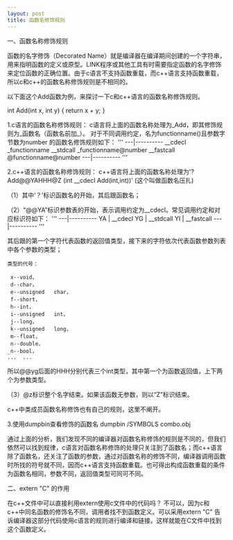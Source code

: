 ```yaml
---
layout: post
title: 函数名修饰规则
---
```


一、函数名称修饰规则

函数的名字修饰（Decorated Name）就是编译器在编译期间创建的一个字符串，用来指明函数的定义或原型。LINK程序或其他工具有时需要指定函数的名字修饰来定位函数的正确位置。由于c语言不支持函数重载，而c++语言支持函数重载，所以c和c++的函数名称修饰规则是不相同的。

以下面这个Add函数为例，来探讨一下c和c++语言的函数名称修饰规则。

int Add(int x, int y)
{
	return x + y;
}

1.c语言的函数名称修饰规则：
c语言将上面的函数名称处理为_Add，即其修饰规则为_函数名（函数名前加_）。
对于不同调用约定，名为functionname()且参数字节数为number 的函数名修饰规则如下：
'''
---|----------
__cdecl   _functionname
__stdcall _functionname@number 
__fastcall @functionname@number 
---|----------
'''

2.c++语言的函数名称修饰规则：
c++语言将上面的函数名称处理为'?Add@@YAHHH@Z (int __cdecl Add(int,int))' (这个叫做函数名压扎)  

（1）其中‘？’标识函数名的开始，其后跟函数名；

（2）“@@YA”标识参数表的开始，表示调用约定为__cdecl。常见调用约定和对应标识符如下：
'''
---|----------
YA |  __cdecl
YG |  __stdcall
YI |  __fastcall
---|----------
'''

其后跟的第一个字符代表函数的返回值类型，接下来的字符依次代表函数参数列表中各个参数的类型；

	类型的代号：

	 x--void，   
	 d--char，   
	 e--unsigned   char，   
	 f--short，   
	 h--int，   
	 i--unsigned   int，   
	 j--long，   
	 k--unsigned   long，   
	 m--float，   
	 n--double，   
	_n--bool，   
	...  ...

所以@@yg后面的HHH分别代表三个int类型，其中第一个为函数返回值，上下两个为参数类型。

（3）@z标识整个名字结束。如果该函数无参数，则以“Z”标识结束。

c++中类成员函数名称修饰也有自己的规则，这里不阐开。

3.使用dumpbin查看修饰的函数名
dumpbin /SYMBOLS combo.obj


通过上面的分析，我们发现不同的编译器对函数名称修饰的规则是不同的，但我们依然可以找到规律，c语言对函数名称修饰的处理只关注到了函数名；而c++语言除了函数名，还关注了函数的参数，通过对函数名称的修饰不同，编译器调用函数时所找的符号就不同，因而c++语言支持函数重载。也可得出构成函数重载的条件为函数名相同，参数不同，返回值类型可同可不同。


二、extern "C" 的作用

在c++文件中可以直接利用extern使用c文件中的代码吗？
不可以，因为c和c++中同名函数的修饰名不同，调用者找不到函数定义。可以采用extern "C" 告诉编译器这部分代码使用c语言的规则进行编译和链接。这样就能在C文件中找到这个函数定义。
